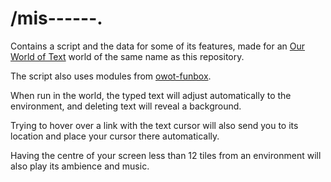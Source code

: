 # /mis------.
Contains a script and the data for some of its features, made for an [Our World of Text](https://owot.me) world of the same name as this repository.

The script also uses modules from [owot-funbox](https://github.com/LimeSlime888/owot-funbox).

When run in the world, the typed text will adjust automatically to the environment, and deleting text will reveal a background.

Trying to hover over a link with the text cursor will also send you to its location and place your cursor there automatically.

Having the centre of your screen less than 12 tiles from an environment will also play its ambience and music.
